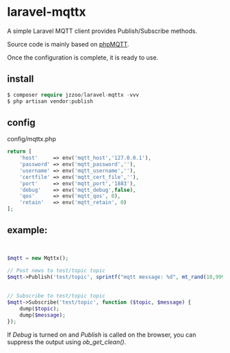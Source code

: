 # laravel-mqttx

A simple Laravel MQTT client provides Publish/Subscribe methods.

Source code is mainly based on [phpMQTT](https://github.com/bluerhinos/phpMQTT).

Once the configuration is complete, it is ready to use.

## install 


```php
$ composer require jzzoo/laravel-mqttx -vvv
$ php artisan vendor:publish
```

## config

config/mqttx.php

```php
return [
    'host'     => env('mqtt_host','127.0.0.1'),
    'password' => env('mqtt_password',''),
    'username' => env('mqtt_username',''),
    'certfile' => env('mqtt_cert_file',''),
    'port'     => env('mqtt_port','1883'),
    'debug'    => env('mqtt_debug',false),
    'qos'      => env('mqtt_qos', 0),
    'retain'   => env('mqtt_retain', 0)
];
```

## example: 
```php


$mqtt = new Mqttx();

// Post news to test/topic topic
$mqtt->Publish('test/topic', sprintf("mqtt message: %d", mt_rand(10,9999)));
   
   
// Subscribe to test/topic topic       
$mqtt->Subscribe('test/topic', function ($topic, $message) {
    dump($topic);
    dump($message);
});

```

If *Debug* is turned on and *Publish* is called on the browser, you can suppress the output using *ob_get_clean()*.
